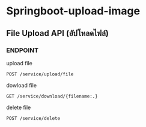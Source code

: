 # Springboot-upload-image

## File Upload API (อัปโหลดไฟล์)

### ENDPOINT

upload file
```
POST /service/upload/file
```
dowload file 
```
GET /service/download/{filename:.}
```
delete file
```
POST /service/delete
```
